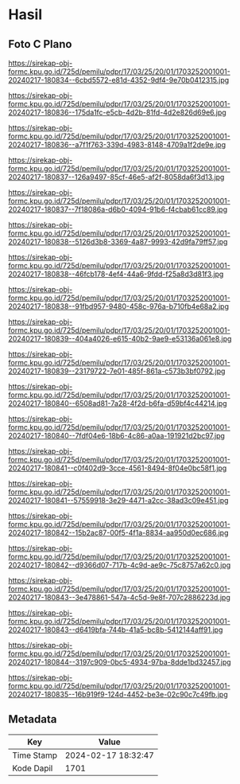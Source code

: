 # Hasil

## Foto C Plano

https://sirekap-obj-formc.kpu.go.id/725d/pemilu/pdpr/17/03/25/20/01/1703252001001-20240217-180834--6cbd5572-e81d-4352-9df4-9e70b0412315.jpg

https://sirekap-obj-formc.kpu.go.id/725d/pemilu/pdpr/17/03/25/20/01/1703252001001-20240217-180836--175da1fc-e5cb-4d2b-81fd-4d2e826d69e6.jpg

https://sirekap-obj-formc.kpu.go.id/725d/pemilu/pdpr/17/03/25/20/01/1703252001001-20240217-180836--a7f1f763-339d-4983-8148-4709a1f2de9e.jpg

https://sirekap-obj-formc.kpu.go.id/725d/pemilu/pdpr/17/03/25/20/01/1703252001001-20240217-180837--126a9497-85cf-46e5-af2f-8058da6f3d13.jpg

https://sirekap-obj-formc.kpu.go.id/725d/pemilu/pdpr/17/03/25/20/01/1703252001001-20240217-180837--7f18086a-d6b0-4094-91b6-f4cbab61cc89.jpg

https://sirekap-obj-formc.kpu.go.id/725d/pemilu/pdpr/17/03/25/20/01/1703252001001-20240217-180838--5126d3b8-3369-4a87-9993-42d9fa79ff57.jpg

https://sirekap-obj-formc.kpu.go.id/725d/pemilu/pdpr/17/03/25/20/01/1703252001001-20240217-180838--46fcb178-4ef4-44a6-9fdd-f25a8d3d81f3.jpg

https://sirekap-obj-formc.kpu.go.id/725d/pemilu/pdpr/17/03/25/20/01/1703252001001-20240217-180838--91fbd957-9480-458c-976a-b710fb4e68a2.jpg

https://sirekap-obj-formc.kpu.go.id/725d/pemilu/pdpr/17/03/25/20/01/1703252001001-20240217-180839--404a4026-e615-40b2-9ae9-e53136a061e8.jpg

https://sirekap-obj-formc.kpu.go.id/725d/pemilu/pdpr/17/03/25/20/01/1703252001001-20240217-180839--23179722-7e01-485f-861a-c573b3bf0792.jpg

https://sirekap-obj-formc.kpu.go.id/725d/pemilu/pdpr/17/03/25/20/01/1703252001001-20240217-180840--6508ad81-7a28-4f2d-b6fa-d59bf4c44214.jpg

https://sirekap-obj-formc.kpu.go.id/725d/pemilu/pdpr/17/03/25/20/01/1703252001001-20240217-180840--7fdf04e6-18b6-4c86-a0aa-191921d2bc97.jpg

https://sirekap-obj-formc.kpu.go.id/725d/pemilu/pdpr/17/03/25/20/01/1703252001001-20240217-180841--c0f402d9-3cce-4561-8494-8f04e0bc58f1.jpg

https://sirekap-obj-formc.kpu.go.id/725d/pemilu/pdpr/17/03/25/20/01/1703252001001-20240217-180841--57559918-3e29-4471-a2cc-38ad3c09e451.jpg

https://sirekap-obj-formc.kpu.go.id/725d/pemilu/pdpr/17/03/25/20/01/1703252001001-20240217-180842--15b2ac87-00f5-4f1a-8834-aa950d0ec686.jpg

https://sirekap-obj-formc.kpu.go.id/725d/pemilu/pdpr/17/03/25/20/01/1703252001001-20240217-180842--d9366d07-717b-4c9d-ae9c-75c8757a62c0.jpg

https://sirekap-obj-formc.kpu.go.id/725d/pemilu/pdpr/17/03/25/20/01/1703252001001-20240217-180843--3e478861-547a-4c5d-9e8f-707c2886223d.jpg

https://sirekap-obj-formc.kpu.go.id/725d/pemilu/pdpr/17/03/25/20/01/1703252001001-20240217-180843--d6419bfa-744b-41a5-bc8b-5412144aff91.jpg

https://sirekap-obj-formc.kpu.go.id/725d/pemilu/pdpr/17/03/25/20/01/1703252001001-20240217-180844--3197c909-0bc5-4934-97ba-8dde1bd32457.jpg

https://sirekap-obj-formc.kpu.go.id/725d/pemilu/pdpr/17/03/25/20/01/1703252001001-20240217-180835--16b919f9-124d-4452-be3e-02c90c7c49fb.jpg


## Metadata

| Key        | Value               |
| ---------- | ------------------- |
| Time Stamp | 2024-02-17 18:32:47 |
| Kode Dapil | 1701                |



